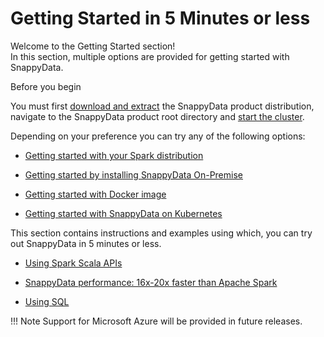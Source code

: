 # Getting Started in 5 Minutes or less

Welcome to the Getting Started section! <br>
In this section, multiple options are provided for getting started with SnappyData.

<heading2>Before you begin<heading2>

You must first [download and extract](install.md) the SnappyData product distribution, navigate to the SnappyData product root directory and [start the cluster](howto/start_snappy_cluster.md).

Depending on your preference you can try any of the following options:


* [Getting started with your Spark distribution](quickstart/getting_started_with_your_spark_distribution.md)

* [Getting started by installing SnappyData On-Premise](quickstart/getting_started_by_installing_snappydata_on-premise.md)

* [Getting started with Docker image](quickstart/getting_started_with_docker_image.md)

* [Getting started with SnappyData on Kubernetes](quickstart/getting_started_on_kubernetes.md)

This section contains instructions and examples using which, you can try out SnappyData in 5 minutes or less. 

* [Using Spark Scala APIs](quickstart/using_spark_scala_apis.md)

* [SnappyData performance: 16x-20x faster than Apache Spark](quickstart/performance_apache_spark.md)

* [Using SQL](quickstart/using_sql.md)

!!! Note
	Support for Microsoft Azure will be provided in future releases.

